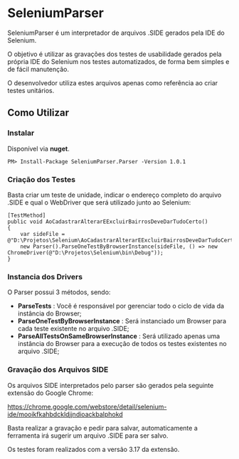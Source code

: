 # SeleniumParser

SeleniumParser é um interpretador de arquivos .SIDE gerados pela IDE do Selenium.

O objetivo é utilizar as gravações dos testes de usabilidade gerados pela própria IDE do Selenium nos testes automatizados, de forma bem simples e de fácil manutenção.

O desenvolvedor utiliza estes arquivos apenas como referência ao criar testes unitários.

## Como Utilizar ##

### Instalar ###

Disponível via **nuget**.

```
PM> Install-Package SeleniumParser.Parser -Version 1.0.1
```

### Criação dos Testes ###

Basta criar um teste de unidade, indicar o endereço completo do arquivo .SIDE e qual o WebDriver que será utilizado junto ao Selenium:
  
```
[TestMethod]
public void AoCadastrarAlterarEExcluirBairrosDeveDarTudoCerto()
{
	var sideFile = @"D:\Projetos\Selenium\AoCadastrarAlterarEExcluirBairrosDeveDarTudoCerto.side";
	new Parser().ParseOneTestByBrowserInstance(sideFile, () => new ChromeDriver(@"D:\Projetos\Selenium\bin\Debug"));
}
```

### Instancia dos Drivers ###

O Parser possui 3 métodos, sendo:
- **ParseTests** : Você é responsável por gerenciar todo o ciclo de vida da instância do Browser;
- **ParseOneTestByBrowserInstance** : Será instanciado um Browser para cada teste existente no arquivo .SIDE;
- **ParseAllTestsOnSameBrowserInstance** : Será utilizado apenas uma instância do Browser para a execução de todos os testes existentes no arquivo .SIDE;

### Gravação dos Arquivos SIDE ###

Os arquivos SIDE interpretados pelo parser são gerados pela seguinte extensão do Google Chrome:

https://chrome.google.com/webstore/detail/selenium-ide/mooikfkahbdckldjjndioackbalphokd

Basta realizar a gravação e pedir para salvar, automaticamente a ferramenta irá sugerir um arquivo .SIDE para ser salvo.

Os testes foram realizados com a versão 3.17 da extensão.